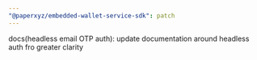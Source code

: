 ```yaml
---
"@paperxyz/embedded-wallet-service-sdk": patch
---
```


docs(headless email OTP auth): update documentation around headless auth fro greater clarity
